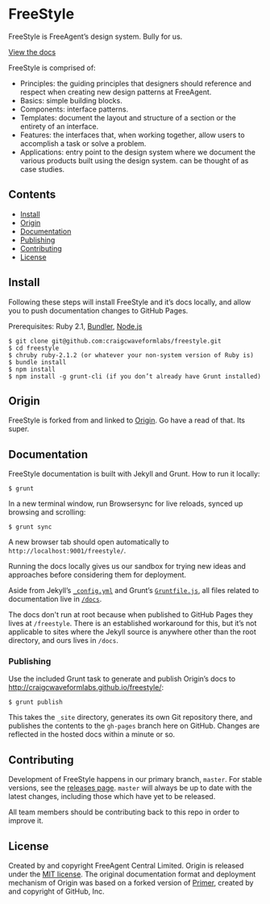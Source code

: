 # FreeStyle

FreeStyle is FreeAgent’s design system. Bully for us.

[View the docs](http://craigcwaveformlabs.github.io/freestyle/)

FreeStyle is comprised of:

* Principles: the guiding principles that designers should reference and respect when creating new design patterns at FreeAgent.
* Basics: simple building blocks.
* Components: interface patterns.
* Templates: document the layout and structure of a section or the entirety of an interface.
* Features: the interfaces that, when working together, allow users to accomplish a task or solve a problem.
* Applications: entry point to the design system where we document the various products built using the design system. can be thought of as case studies.


## Contents

- [Install](#install)
- [Origin](#origin)
- [Documentation](#documentation)
- [Publishing](#publishing)
- [Contributing](#contributing)
- [License](#license)


## Install

Following these steps will install FreeStyle and it’s docs locally, and allow you to push documentation changes to GitHub Pages.

Prerequisites: Ruby 2.1, [Bundler](http://bundler.io/), [Node.js](http://nodejs.org/download/)

```
$ git clone git@github.com:craigcwaveformlabs/freestyle.git
$ cd freestyle
$ chruby ruby-2.1.2 (or whatever your non-system version of Ruby is)
$ bundle install
$ npm install
$ npm install -g grunt-cli (if you don’t already have Grunt installed)
```

## Origin

FreeStyle is forked from and linked to [Origin](http://fac.github.io/origin/). Go have a read of that. Its super.

## Documentation

FreeStyle documentation is built with Jekyll and Grunt. How to run it locally:

```
$ grunt
```

In a new terminal window, run Browsersync for live reloads, synced up browsing and scrolling:

```
$ grunt sync
```

A new browser tab should open automatically to `http://localhost:9001/freestyle/`.

Running the docs locally gives us our sandbox for trying new ideas and approaches before considering them for deployment.

Aside from Jekyll’s [`_config.yml`](https://github.com/craigcwaveformlabs/frestyle/blob/master/_config.yml) and Grunt’s [`Gruntfile.js`](https://github.com/craigcwaveformlabs/freestyle/blob/master/Gruntfile.js), all files related to documentation live in [`/docs`](https://github.com/craigcwaveformlabs/frestyle/tree/master/docs).

The docs don't run at root because when published to GitHub Pages they lives at `/freestyle`. There is an established workaround for this, but it’s not applicable to sites where the Jekyll source is anywhere other than the root directory, and ours lives in `/docs`.


### Publishing

Use the included Grunt task to generate and publish Origin’s docs to http://craigcwaveformlabs.github.io/freestyle/:

```
$ grunt publish
```

This takes the `_site` directory, generates its own Git repository there, and publishes the contents to the `gh-pages` branch here on GitHub. Changes are reflected in the hosted docs within a minute or so.


## Contributing

Development of FreeStyle happens in our primary branch, `master`. For stable versions, see the [releases page](https://github.com/craigcwaveformlabs/freestyle/releases). `master` will always be up to date with the latest changes, including those which have yet to be released.

All team members should be contributing back to this repo in order to improve it.


## License

Created by and copyright FreeAgent Central Limited. Origin is released under the [MIT license](LICENSE.md). The original documentation format and deployment mechanism of Origin was based on a forked version of [Primer](https://github.com/primer/primer), created by and copyright of GitHub, Inc.
